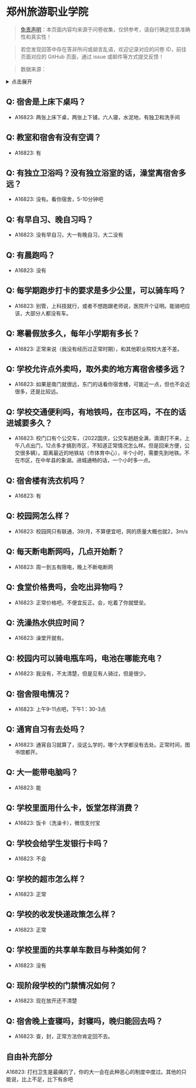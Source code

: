 # 郑州旅游职业学院

> [免责声明](https://colleges.chat/#_3)：本页面内容均来源于问卷收集，仅供参考，请自行确定信息准确性和真实性！

> 若您发现回答中存在答非所问或胡言乱语，欢迎记录对应的问卷 ID，前往页面对应的 GitHub 页面，通过 issue 或邮件等方式提交反馈！

> 数据来源：

<details><summary>点击展开</summary>
<ul>
<li>A16823: 匿名 (2023 年 02 月)</li>
</ul>
</details>

## Q: 宿舍是上床下桌吗？

- A16823: 两张上床下桌，两张上下铺，六人寝，水泥地，有独卫和洗手间

## Q: 教室和宿舍有没有空调？

- A16823: 有

## Q: 有独立卫浴吗？没有独立浴室的话，澡堂离宿舍多远？

- A16823: 没有。看你宿舍，5-10分钟吧

## Q: 有早自习、晚自习吗？

- A16823: 没有早自习，大一有晚自习，大二没有

## Q: 有晨跑吗？

- A16823: 没有

## Q: 每学期跑步打卡的要求是多少公里，可以骑车吗？

- A16823: 别管，上科技就行，或者不想跑跟老师说，医院开个证明。能骑吧应该，大部分人都没有车。

## Q: 寒暑假放多久，每年小学期有多长？

- A16823: 正常来说（我没有经历过正常时期），和其他职业院校大差不差。

## Q: 学校允许点外卖吗，取外卖的地方离宿舍楼多远？

- A16823: 如果是南门就很远，东门的话看你宿舍楼，可能近一点，但也不会近很多，还是比较远。

## Q: 学校交通便利吗，有地铁吗，在市区吗，不在的话进城要多久？

- A16823: 校门口有个公交车，（2022国庆，公交车趟趟全满，滴滴打不来，上午八点出门，12点多才搞到市区，不知道正常情况怎么样。但是回来方便，公交很多辆）。距离最近的地铁站（市体育中心），半个小时，需要先到地铁。不在市区，在中牟县的象湖。进城通畅的话，一个小时多一点。

## Q: 宿舍楼有洗衣机吗？

- A16823: 有

## Q: 校园网怎么样？

- A16823: 校园网只有联通，39/月，不算便宜吧，网的质量大概也就2，3m/s

## Q: 每天断电断网吗，几点开始断？

- A16823: 周一到五有限电，晚上不断电断网

## Q: 食堂价格贵吗，会吃出异物吗？

- A16823: 正常价格吧，不便宜反正。会，吃着了你就壁垒。

## Q: 洗澡热水供应时间？

- A16823: 澡堂开就有。

## Q: 校园内可以骑电瓶车吗，电池在哪能充电？

- A16823: 我没有，不太清楚，但是见有人骑过，但是很少。

## Q: 宿舍限电情况？

- A16823: 上午9-11点吧，下午1：30-3点

## Q: 通宵自习有去处吗？

- A16823: 通宵自习就算了，没这么学的，哪个大学都没有去处。正常时间，图书馆都开。

## Q: 大一能带电脑吗？

- A16823: 能

## Q: 学校里面用什么卡，饭堂怎样消费？

- A16823: 饭卡（洗澡卡），微信支付宝

## Q: 学校会给学生发银行卡吗？

- A16823: 不会

## Q: 学校的超市怎么样？

- A16823: 正常

## Q: 学校的收发快递政策怎么样？

- A16823: 正常

## Q: 学校里面的共享单车数目与种类如何？

- A16823: 没有

## Q: 现阶段学校的门禁情况如何？

- A16823: 现在放开还不清楚

## Q: 宿舍晚上查寝吗，封寝吗，晚归能回去吗？

- A16823: 查，封，正常方法你肯定回不去。

## 自由补充部分

A16823: 打扫卫生是最痛的了，你的大一会在此种恶心的制度中度过。其他的只能说，比上不足，比下有余吧